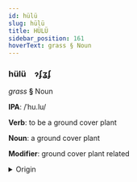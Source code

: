 ```yaml
---
id: hülü
slug: hülü
title: HÜLÜ
sidebar_position: 161
hoverText: grass § Noun
---
```


### hülü&emsp;<span kind="abugida">ɂʄʓʄ</span>

*grass* **§** Noun

**IPA**: /ˈhu.lu/

**Verb**: to be a ground cover plant

**Noun**: a ground cover plant

**Modifier**: ground cover plant related

<details>
    <summary>Origin</summary>
    Kannada ಹುಲ್ಲು hullu /hullu/<br/>
    <em>Dravidian Language Family</em>
</details>